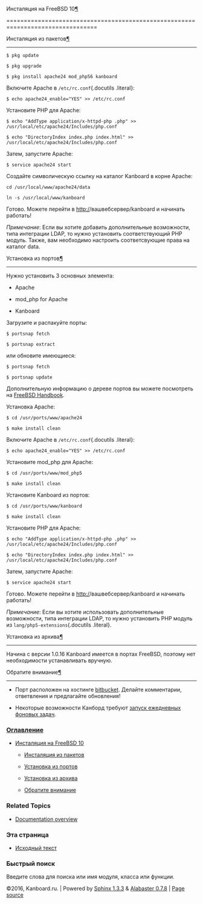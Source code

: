 Инсталяция на FreeBSD 10[¶](#freebsd-10-installation "Ссылка на этот заголовок")

================================================================================



Инсталяция из пакетов[¶](#install-from-packages "Ссылка на этот заголовок")

---------------------------------------------------------------------------



    $ pkg update

    $ pkg upgrade

    $ pkg install apache24 mod_php56 kanboard



Включите Apache в `/etc/rc.conf`{.docutils .literal}:



    $ echo apache24_enable="YES" >> /etc/rc.conf



Установите PHP для Apache:



    $ echo "AddType application/x-httpd-php .php" >> /usr/local/etc/apache24/Includes/php.conf

    $ echo "DirectoryIndex index.php index.html" >> /usr/local/etc/apache24/Includes/php.conf



Затем, запустите Apache:



    $ service apache24 start



Создайте символическую ссылку на каталог Kanboard в корне Apache:



    cd /usr/local/www/apache24/data

    ln -s /usr/local/www/kanboard



Готово. Можете перейти в <http:/>/вашвебсервер/kanboard и начинать работать!



*Примечание*: Если вы хотите добавить дополнительные возможности, типа интеграции LDAP, то нужно установить соответствующий PHP модуль. Также, вам необходимо настроить соответсвующие права на каталог data.



Установка из портов[¶](#installing-from-ports "Ссылка на этот заголовок")

-------------------------------------------------------------------------



Нужно установить 3 основных элемента:



-   Apache

-   mod\_php for Apache

-   Kanboard



Загрузите и распакуйте порты:



    $ portsnap fetch

    $ portsnap extract



или обновите имеющиеся:



    $ portsnap fetch

    $ portsnap update



Дополнительную информацию о дереве портов вы можете посмотреть на [FreeBSD Handbook](https://www.freebsd.org/doc/handbook/ports-using.html).



Установка Apache:



    $ cd /usr/ports/www/apache24

    $ make install clean



Включите Apache в `/etc/rc.conf`{.docutils .literal}:



    $ echo apache24_enable="YES" >> /etc/rc.conf



Установите mod\_php для Apache:



    $ cd /usr/ports/www/mod_php5

    $ make install clean



Установите Kanboard из портов:



    $ cd /usr/ports/www/kanboard

    $ make install clean



Установите PHP для Apache:



    $ echo "AddType application/x-httpd-php .php" >> /usr/local/etc/apache24/Includes/php.conf

    $ echo "DirectoryIndex index.php index.html" >> /usr/local/etc/apache24/Includes/php.conf



Затем, запустите Apache:



    $ service apache24 start



Готово. Можете перейти в <http:/>/вашвебсервер/kanboard и начинать работать!



*Примечание*: Если вы хотите использовать дополнительные возможности, типа интеграции LDAP, то нужно установить PHP модуль из `lang/php5-extensions`{.docutils .literal}.



Установка из архива[¶](#manual-installation "Ссылка на этот заголовок")

-----------------------------------------------------------------------



Начина с версии 1.0.16 Kanboard имеется в портах FreeBSD, поэтому нет необходимости устанавливать вручную.



Обратите внимание[¶](#please-note "Ссылка на этот заголовок")

-------------------------------------------------------------



-   Порт расположен на хостинге [bitbucket](https://bitbucket.org/if0/freebsd-kanboard/). Делайте комментарии, ответвления и предлагайте обновления!



-   Некоторые возможности Канборд требуют [запуск ежедневных фоновых задач](cronjob.markdown).



### [Оглавление](index.markdown)



-   [Инсталяция на FreeBSD 10](#)

    -   [Инсталяция из пакетов](#install-from-packages)

    -   [Установка из портов](#installing-from-ports)

    -   [Установка из архива](#manual-installation)

    -   [Обратите внимание](#please-note)



### Related Topics



-   [Documentation overview](index.markdown)



### Эта страница



-   [Исходный текст](_sources/freebsd-installation.txt)



### Быстрый поиск



Введите слова для поиска или имя модуля, класса или функции.



©2016, Kanboard.ru. | Powered by [Sphinx 1.3.3](http://sphinx-doc.org/) & [Alabaster 0.7.8](https://github.com/bitprophet/alabaster) | [Page source](_sources/freebsd-installation.txt)

